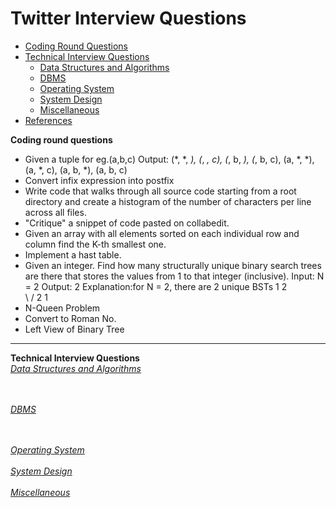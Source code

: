 # Twitter Interview Questions
* [Coding Round Questions](#coding)
* [Technical Interview Questions](#tech)
   * [Data Structures and Algorithms](#dsalg)
   * [DBMS](#dbms)
   * [Operating System](#os)
   * [System Design](#design)
   * [Miscellaneous](#misc)
* [References](#ref)

<b name="coding">Coding round questions</b><br/>
- Given a tuple for eg.(a,b,c) Output:  (*, *, *), (*, *, c), (*, b, *), (*, b, c), (a, *, *), (a, *, c), (a, b, *), (a, b, c) 
- Convert infix expression into postfix
- Write code that walks through all source code starting from a root directory and create a histogram of the number of characters per line across all files.
- "Critique" a snippet of code pasted on collabedit.
- Given an array with all elements sorted on each individual row and column find the K-th smallest one.
- Implement a hast table.
- Given an integer. Find how many structurally unique binary search trees are there that stores the values from 1 to that integer (inclusive). 
Input:
N = 2
Output: 2
Explanation:for N = 2, there are 2 unique
BSTs
     1               2  
      \            /
       2         1
- N-Queen Problem
- Convert to Roman No.  
- Left View of Binary Tree     
----
<b name="tech">Technical Interview Questions</b>
<br/>
<i><u name="dsalg">Data Structures and Algorithms</u></i>

<br/><br/>
<i><u name="dbms">DBMS</u></i>



<br/>
<br/>
<i><u name="os">Operating System</u></i>

<br/>
<br/>
<i><u name="design">System Design</u></i>

<br/>
<br/>
<i><u name="misc">Miscellaneous</u></i>
